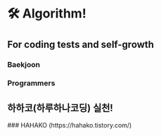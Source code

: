 <h1> 🛠️ Algorithm! </h1>

<h2> For coding tests and self-growth </h2>
<h3> Baekjoon </h3>
<h3> Programmers </h3>

<h2> 하하코(하루하나코딩) 실천! </h2>
### HAHAKO (https://hahako.tistory.com/)
